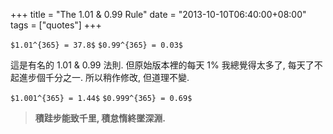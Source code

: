 +++
title = "The 1.01 & 0.99 Rule"
date = "2013-10-10T06:40:00+08:00"
tags = ["quotes"]
+++

`$1.01^{365} = 37.8$`
`$0.99^{365} = 0.03$`

這是有名的 1.01 & 0.99 法則.
但原始版本裡的每天 1% 我總覺得太多了, 每天了不起進步個千分之一.
所以稍作修改, 但道理不變.

`$1.001^{365} = 1.44$`
`$0.999^{365} = 0.69$`

> **積跬步能致千里, 積怠惰終墜深淵.**
<!--more-->
